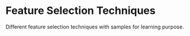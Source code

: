 # Feature Selection Techniques

Different feature selection techniques with samples for learning purpose.

